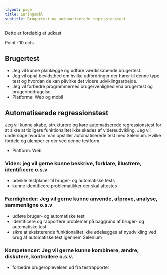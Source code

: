 ```yaml
---
layout: page
title: Læringsmål
subtitle: Brugertest og automatiserede regressionstest
---
```


Dette er foreløbig et udkast

Point : 10 ects

## Brugertest
- Jeg vil kunne planlægge og udføre værdiskabende brugertest. 
- Jeg vil opnå bevidsthed om hvilke udfordringer der hører til denne type test og hvordan de kan påvirke det videre udviklingsarbejde.
- Jeg vil forbedre programmernes brugervenlighed vha brugertest og brugerinddragelse.  
- Platforme: Web og mobil

## Automatiserede regressionstest
Jeg vil kunne skabe, strukturere og køre automatiserede regressionstest for at sikre at tidligere funktionalitet ikke skades af videreudvikling. Jeg vil undersøge hvordan man opstiller automatiserede test med Selenium. Hvilke fordele og ulemper er der ved denne testform.
- Platform: Web


### Viden: jeg vil gerne kunne beskrive, forklare, illustrere, identificere o.s.v
- udvikle testplaner til bruger- og automatiske tests
- kunne identificere problematikker der skal aftestes

### Færdigheder: Jeg vil gerne kunne anvende, afprøve, analyse, sammenligne o.s.v
- udføre bruger- og automatiske test
- identificere og rapportere problemer på baggrund af bruger- og automatiske test
- sikre at eksisterende funktionalitet ikke ødelægges af nyudvikling ved brug af automatiske test igennem Selenium

### Kompetencer: Jeg vil gerne kunne kombinere, ændre, diskutere, kontrollere o.s.v.
- forbedre brugeroplevelsen ud fra testrapporter
